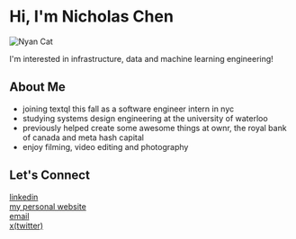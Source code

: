 # Hi, I'm Nicholas Chen  
![Nyan Cat](https://www.icegif.com/wp-content/uploads/2024/09/nyan-cat-icegif-10.gif)


I'm interested in infrastructure, data and machine learning engineering!

## About Me  
- joining textql this fall as a software engineer intern in nyc
- studying systems design engineering at the university of waterloo
- previously helped create some awesome things at ownr, the royal bank of canada and meta hash capital
- enjoy filming, video editing and photography

## Let's Connect  

[linkedin](https://www.linkedin.com/in/nicholas-chen-85886726a/)  
[my personal website](https://nicholas-personal-website-eta.vercel.app)  
[email](mailto:nicholas.chen243@gmail.com)  
[x(twitter)](https://x.com/nicholaschen__)
